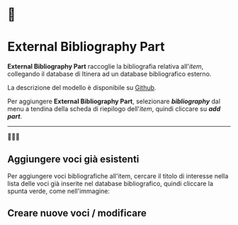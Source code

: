 # 🚧

# External Bibliography Part

**External Bibliography Part** raccoglie la bibliografia relativa all'_item_, collegando il database di Itinera ad un database bibliografico esterno.  

La descrizione del modello è disponibile su [Github](https://github.com/vedph/cadmus-general#extbibliographypart).  

Per aggiungere **External Bibliography Part**, selezionare **_bibliography_** dal menu a tendina della scheda di riepilogo dell'_item_, quindi cliccare su **_add part_**. 


***
🚧🚧🚧

## Aggiungere voci già esistenti
Per aggiungere voci bibliografiche all'item, cercare il titolo di interesse nella lista delle voci già inserite nel database bibliografico, quindi cliccare la spunta verde, come nell'immagine:

## Creare nuove voci / modificare


